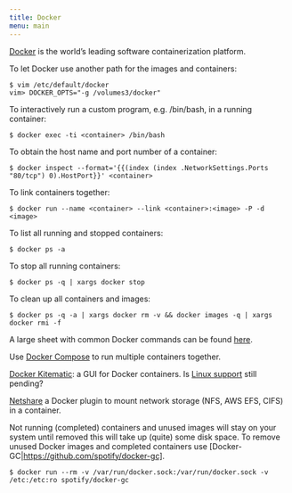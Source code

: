 ```yaml
---
title: Docker
menu: main
---
```

[Docker](http://www.docker.com) is the world’s leading software containerization platform.

To let Docker use another path for the images and containers:
```
$ vim /etc/default/docker
vim> DOCKER_OPTS="-g /volumes3/docker"
```

To interactively run a custom program, e.g. /bin/bash, in a running container:
```
$ docker exec -ti <container> /bin/bash
```

To obtain the host name and port number of a container:
```
$ docker inspect --format='{{(index (index .NetworkSettings.Ports "80/tcp") 0).HostPort}}' <container>
```

To link containers together:
```
$ docker run --name <container> --link <container>:<image> -P -d <image>
```

To list all running and stopped containers:
```
$ docker ps -a
```

To stop all running containers:
```
$ docker ps -q | xargs docker stop
```

To clean up all containers and images:
```
$ docker ps -q -a | xargs docker rm -v && docker images -q | xargs docker rmi -f
```

A large sheet with common Docker commands can be found [here](https://github.com/wsargent/docker-cheat-sheet).

Use [Docker Compose](http://docs.docker.com/compose/) to run multiple containers together.

[Docker Kitematic](https://kitematic.com): a GUI for Docker containers. Is [Linux support](https://github.com/kitematic/kitematic/issues/49) still pending?

[Netshare](http://netshare.containx.io/) a Docker plugin to mount network storage (NFS, AWS EFS, CIFS) in a container.

Not running (completed) containers and unused images will stay on your system until removed this will take up (quite) some disk space. To remove unused Docker images and completed containers use [Docker-GC|https://github.com/spotify/docker-gc].
```
$ docker run --rm -v /var/run/docker.sock:/var/run/docker.sock -v /etc:/etc:ro spotify/docker-gc
```
